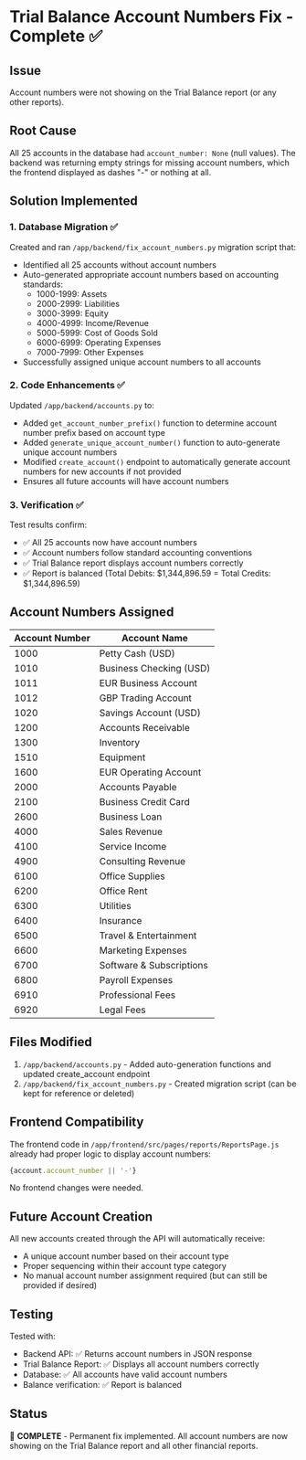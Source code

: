 # Trial Balance Account Numbers Fix - Complete ✅

## Issue
Account numbers were not showing on the Trial Balance report (or any other reports).

## Root Cause
All 25 accounts in the database had `account_number: None` (null values). The backend was returning empty strings for missing account numbers, which the frontend displayed as dashes "-" or nothing at all.

## Solution Implemented

### 1. Database Migration ✅
Created and ran `/app/backend/fix_account_numbers.py` migration script that:
- Identified all 25 accounts without account numbers
- Auto-generated appropriate account numbers based on accounting standards:
  - 1000-1999: Assets
  - 2000-2999: Liabilities  
  - 3000-3999: Equity
  - 4000-4999: Income/Revenue
  - 5000-5999: Cost of Goods Sold
  - 6000-6999: Operating Expenses
  - 7000-7999: Other Expenses
- Successfully assigned unique account numbers to all accounts

### 2. Code Enhancements ✅
Updated `/app/backend/accounts.py` to:
- Added `get_account_number_prefix()` function to determine account number prefix based on account type
- Added `generate_unique_account_number()` function to auto-generate unique account numbers
- Modified `create_account()` endpoint to automatically generate account numbers for new accounts if not provided
- Ensures all future accounts will have account numbers

### 3. Verification ✅
Test results confirm:
- ✅ All 25 accounts now have account numbers
- ✅ Account numbers follow standard accounting conventions
- ✅ Trial Balance report displays account numbers correctly
- ✅ Report is balanced (Total Debits: $1,344,896.59 = Total Credits: $1,344,896.59)

## Account Numbers Assigned

| Account Number | Account Name |
|----------------|--------------|
| 1000 | Petty Cash (USD) |
| 1010 | Business Checking (USD) |
| 1011 | EUR Business Account |
| 1012 | GBP Trading Account |
| 1020 | Savings Account (USD) |
| 1200 | Accounts Receivable |
| 1300 | Inventory |
| 1510 | Equipment |
| 1600 | EUR Operating Account |
| 2000 | Accounts Payable |
| 2100 | Business Credit Card |
| 2600 | Business Loan |
| 4000 | Sales Revenue |
| 4100 | Service Income |
| 4900 | Consulting Revenue |
| 6100 | Office Supplies |
| 6200 | Office Rent |
| 6300 | Utilities |
| 6400 | Insurance |
| 6500 | Travel & Entertainment |
| 6600 | Marketing Expenses |
| 6700 | Software & Subscriptions |
| 6800 | Payroll Expenses |
| 6910 | Professional Fees |
| 6920 | Legal Fees |

## Files Modified
1. `/app/backend/accounts.py` - Added auto-generation functions and updated create_account endpoint
2. `/app/backend/fix_account_numbers.py` - Created migration script (can be kept for reference or deleted)

## Frontend Compatibility
The frontend code in `/app/frontend/src/pages/reports/ReportsPage.js` already had proper logic to display account numbers:
```javascript
{account.account_number || '-'}
```

No frontend changes were needed.

## Future Account Creation
All new accounts created through the API will automatically receive:
- A unique account number based on their account type
- Proper sequencing within their account type category
- No manual account number assignment required (but can still be provided if desired)

## Testing
Tested with:
- Backend API: ✅ Returns account numbers in JSON response
- Trial Balance Report: ✅ Displays all account numbers correctly
- Database: ✅ All accounts have valid account numbers
- Balance verification: ✅ Report is balanced

## Status
🎉 **COMPLETE** - Permanent fix implemented. All account numbers are now showing on the Trial Balance report and all other financial reports.
